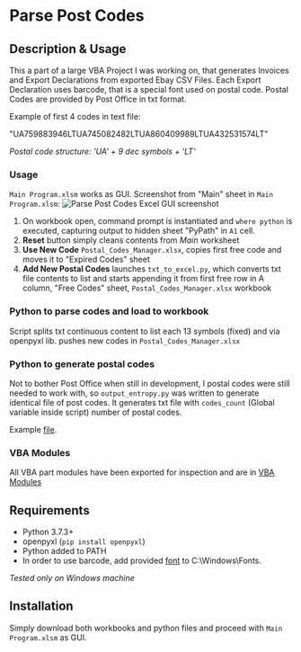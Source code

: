 # Parse Post Codes


## Description & Usage

This a part of a large VBA Project I was working on, that generates Invoices and Export Declarations from exported Ebay CSV Files. Each Export Declaration uses barcode, that is a special font used on postal code. Postal Codes are provided by Post Office in txt format.

Example of first 4 codes in text file:

"UA759883946LTUA745082482LTUA860409989LTUA432531574LT"

*Postal code structure: 'UA' + 9 dec symbols + 'LT'*

### Usage

`Main Program.xlsm` works as GUI. Screenshot from "Main" sheet in `Main Program.xlsm`:
![Parse Post Codes Excel GUI screenshot](https://user-images.githubusercontent.com/45366313/71713394-2b5c9c00-2e12-11ea-8122-3f90849b8275.JPG)


1. On workbook open, command prompt is instantiated and `where python` is executed, capturing output to hidden sheet "PyPath" in `A1` cell.
2. **Reset** button simply cleans contents from *Main* worksheet
3. **Use New Code** `Postal_Codes_Manager.xlsx`, copies first free code and moves it to "Expired Codes" sheet
4. **Add New Postal Codes** launches `txt_to_excel.py`, which converts txt file contents to list and starts appending it from first free row in A column, "Free Codes" sheet, `Postal_Codes_Manager.xlsx` workbook

### Python to parse codes and load to workbook

Script splits txt continuous content to list each 13 symbols (fixed) and via openpyxl lib. pushes new codes in `Postal_Codes_Manager.xlsx`

### Python to generate postal codes

Not to bother Post Office when still in development, I postal codes were still needed to work with, so `output_entropy.py` was written to generate identical file of post codes. It generates txt file with `codes_count` (Global variable inside script) number of postal codes.

Example [file](post_codes.txt).

### VBA Modules

All VBA part modules have been exported for inspection and are in [VBA Modules](Parse-Post-Codes/tree/master/VBA%20modules)


## Requirements

- Python 3.7.3+
- openpyxl (`pip install openpyxl`)
- Python added to PATH
- In order to use barcode, add provided [font](IDAutomationHC39M%20Free%20Version.otf) to C:\Windows\Fonts.


*Tested only on Windows machine*

## Installation

Simply download both workbooks and python files and proceed with `Main Program.xlsm` as GUI.
